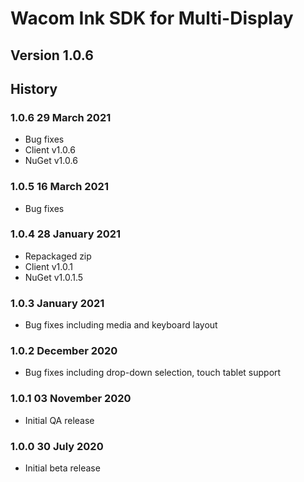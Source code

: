 # Wacom Ink SDK for Multi-Display

## Version 1.0.6

## History

### 1.0.6   29 March 2021
  * Bug fixes
  * Client v1.0.6
  * NuGet  v1.0.6

### 1.0.5   16 March  2021
  * Bug fixes

### 1.0.4   28 January  2021
  * Repackaged zip
  * Client v1.0.1
  * NuGet  v1.0.1.5
  
### 1.0.3   January  2021
  * Bug fixes including media and keyboard layout

### 1.0.2   December 2020
  * Bug fixes including drop-down selection, touch tablet support
  
### 1.0.1   03 November 2020
  * Initial QA release

### 1.0.0   30 July 2020
  * Initial beta release
  
